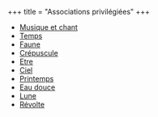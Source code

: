 +++
title = "Associations privilégiées"
+++
- [Musique et chant](/categories/musique-et-chant)
- [Temps](/categories/temps)
- [Faune](/categories/faune)
- [Crépuscule](/categories/crépuscule)
- [Etre](/categories/etre)
- [Ciel](/categories/ciel)
- [Printemps](/categories/printemps)
- [Eau douce](/categories/eau-douce)
- [Lune](/categories/lune)
- [Révolte](/categories/révolte)
